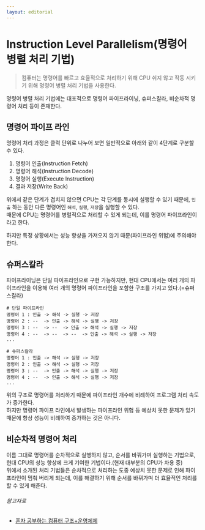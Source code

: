 ```yaml
---
layout: editorial
---
```


# Instruction Level Parallelism(명령어 병렬 처리 기법)

> 컴퓨터는 명령어를 빠르고 효율적으로 처리하기 위해 CPU 쉬지 않고 작동 시키기 위해 명령어 병렬 처리 기법을 사용한다.

명령어 병렬 처리 기법에는 대표적으로 명령어 파이프라이닝, 슈퍼스칼라, 비순차적 명령어 처리 등이 존재한다.

## 명령어 파이프 라인

명령어 처리 과정은 클럭 단위로 나누어 보면 일반적으로 아래와 같이 4단계로 구분할 수 있다.

1. 명령어 인출(Instruction Fetch)
2. 명령어 해석(Instruction Decode)
3. 명령어 실행(Execute Instruction)
4. 결과 저장(Write Back)

위에서 같은 단계가 겹치지 않으면 CPU는 각 단계를 동시에 실행할 수 있기 때문에, `인출` 하는 동안 다른 명령어인 `해석`, `실행`, `저장`을 실행할 수 있다.  
때문에 CPU는 명령어를 병렬적으로 처리할 수 있게 되는데, 이를 명령어 파이프라인이라고 한다.

하지만 특정 상황에서는 성능 향상을 가져오지 않기 때문(파이프라인 위험)에 주의해야 한다.

## 슈퍼스칼라

파이프라이닝은 단일 파이프라인으로 구현 가능하지만, 현대 CPU에서는 여러 개의 파이프라인을 이용해 여러 개의 명령어 파이프라인을 포함한 구조를 가지고 있다.(=슈퍼스칼라)

```
# 단일 파이프라인
명령어 1 : 인출 -> 해석 -> 실행 -> 저장
명령어 2 : --  -> 인출 -> 해석 -> 실행 -> 저장
명령어 3 : --  -> --  -> 인출 -> 해석 -> 실행 -> 저장
명령어 4 : --  -> --  -> --  -> 인출 -> 해석 -> 실행 -> 저장
...

# 슈퍼스칼라
명령어 1 : 인출 -> 해석 -> 실행 -> 저장
명령어 2 : 인출 -> 해석 -> 실행 -> 저장
명령어 3 : --  -> 인출 -> 해석 -> 실행 -> 저장
명령어 4 : --  -> 인출 -> 해석 -> 실행 -> 저장
...
```

위의 구조로 명령어를 처리하기 때문에 파이프라인 개수에 비례하여 프로그램 처리 속도가 증가한다.  
하지만 명령어 파이프 라인에서 발생하는 파이프라인 위험 등 예상치 못한 문제가 있기 때문에 항상 성능이 비례하여 증가하는 것은 아니다.

## 비순차적 명령어 처리

이름 그대로 명령어를 순차적으로 실행하지 않고, 순서를 바꿔가며 실행하는 기법으로, 현대 CPU의 성능 향상에 크게 기여한 기법이다.(현재 대부분의 CPU가 차용 중)  
위에서 소개된 처리 기법들은 순차적으로 처리하는 도중 예상치 못한 문제로 인해 파이프라인이 멈춰 버리게 되는데, 이를 해결하기 위해 순서를 바꿔가며 더 효율적인 처리를 할 수 있게 해준다.

###### 참고자료

- [혼자 공부하는 컴퓨터 구조+운영체제](https://kobic.net/book/bookInfo/view.do?isbn=9791162243091)
